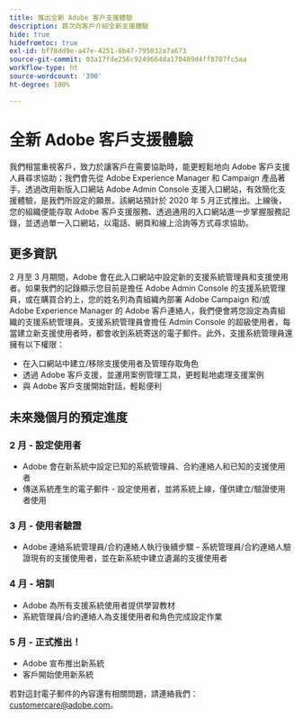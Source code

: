 ```yaml
---
title: 推出全新 Adobe 客戶支援體驗
description: 首次向客戶介紹全新支援體驗
hide: true
hidefromtoc: true
exl-id: bf78dd9e-a47e-4251-8b47-795032a7a673
source-git-commit: 03a17fde256c9249664da170489d4ff8707fc5aa
workflow-type: ht
source-wordcount: '390'
ht-degree: 100%

---
```


# 全新 Adobe 客戶支援體驗

我們相當重視客戶，致力於讓客戶在需要協助時，能更輕鬆地向 Adobe 客戶支援人員尋求協助；我們會先從 Adobe Experience Manager 和 Campaign 產品著手。透過改用新版入口網站 Adobe Admin Console 支援入口網站，有效簡化支援體驗，是我們所設定的願景。該網站預計於 2020 年 5 月正式推出。上線後，您的組織便能存取 Adobe 客戶支援服務、透過通用的入口網站進一步掌握服務記錄，並透過單一入口網站，以電話、網頁和線上洽詢等方式尋求協助。

## 更多資訊

2 月至 3 月期間，Adobe 會在此入口網站中設定新的支援系統管理員和支援使用者。如果我們的記錄顯示您目前是擔任 Adobe Admin Console 的支援系統管理員，或在購買合約上，您的姓名列為貴組織內部署 Adobe Campaign 和/或 Adobe Experience Manager 的 Adobe 客戶連絡人，我們便會將您設定為貴組織的支援系統管理員。支援系統管理員會擔任 Admin Console 的超級使用者，每當建立新支援使用者時，都會收到系統寄送的電子郵件。此外，支援系統管理員還擁有以下權限：

* 在入口網站中建立/移除支援使用者及管理存取角色
* 透過 Adobe 客戶支援，並運用案例管理工具，更輕鬆地處理支援案例
* 與 Adobe 客戶支援開始對話，輕鬆便利

## 未來幾個月的預定進度

### 2 月 - 設定使用者

* Adobe 會在新系統中設定已知的系統管理員、合約連絡人和已知的支援使用者
* 傳送系統產生的電子郵件 - 設定使用者，並將系統上線，僅供建立/驗證使用者使用


### 3 月 - 使用者驗證

* Adobe 連絡系統管理員/合約連絡人執行後續步驟 - 系統管理員/合約連絡人驗證現有的支援使用者，並在新系統中建立遺漏的支援使用者

### 4 月 - 培訓

* Adobe 為所有支援系統使用者提供學習教材
* 系統管理員/合約連絡人為支援使用者和角色完成設定作業

### 5 月 - 正式推出！

* Adobe 宣布推出新系統
* 客戶開始使用新系統

若對這封電子郵件的內容還有相關問題，請連絡我們：[customercare@adobe.com](mailto:customercare@adobe.com)。
